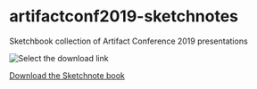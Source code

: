 # artifactconf2019-sketchnotes
Sketchbook collection of Artifact Conference 2019 presentations

![Select the download link](https://raw.githubusercontent.com/artifactconf/artifactconf2019-sketchnotes/master/readme.png)

[Download the Sketchnote book](https://github.com/artifactconf/artifactconf2019-sketchnotes/blob/master/books/artifactconf2019sketchnotes.epub)

